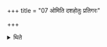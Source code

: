 +++
title = "07 ओमिति दशहोतुः प्रतिगरः"

+++

<details><summary>थिते</summary>

7. The response for the Daśahotr̥-formula should be om; for the Caturhotr̥-formula, tathā; for the Pañcahotr̥-formula, om; for the Śaḍḍhotr̥-formula tathā; (and) for the Saptahotr̥ formula arātsma hotaḥ.  
</details>
